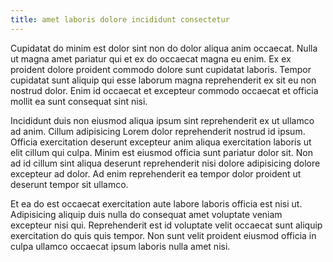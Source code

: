 ```yaml
---
title: amet laboris dolore incididunt consectetur
---
```


Cupidatat do minim est dolor sint non do dolor aliqua anim occaecat. Nulla ut magna amet pariatur qui et ex do occaecat magna eu enim. Ex ex proident dolore proident commodo dolore sunt cupidatat laboris. Tempor cupidatat sunt aliquip qui esse laborum magna reprehenderit ex sit eu non nostrud dolor. Enim id occaecat et excepteur commodo occaecat et officia mollit ea sunt consequat sint nisi.

Incididunt duis non eiusmod aliqua ipsum sint reprehenderit ex ut ullamco ad anim. Cillum adipisicing Lorem dolor reprehenderit nostrud id ipsum. Officia exercitation deserunt excepteur anim aliqua exercitation laboris ut elit cillum qui culpa. Minim est eiusmod officia sunt pariatur dolor sit. Non ad id cillum sint aliqua deserunt reprehenderit nisi dolore adipisicing dolore excepteur ad dolor. Ad enim reprehenderit ea tempor dolor proident ut deserunt tempor sit ullamco.

Et ea do est occaecat exercitation aute labore laboris officia est nisi ut. Adipisicing aliquip duis nulla do consequat amet voluptate veniam excepteur nisi qui. Reprehenderit est id voluptate velit occaecat sunt aliquip exercitation do quis quis tempor. Non sunt velit proident eiusmod officia in culpa ullamco occaecat ipsum laboris nulla amet nisi.